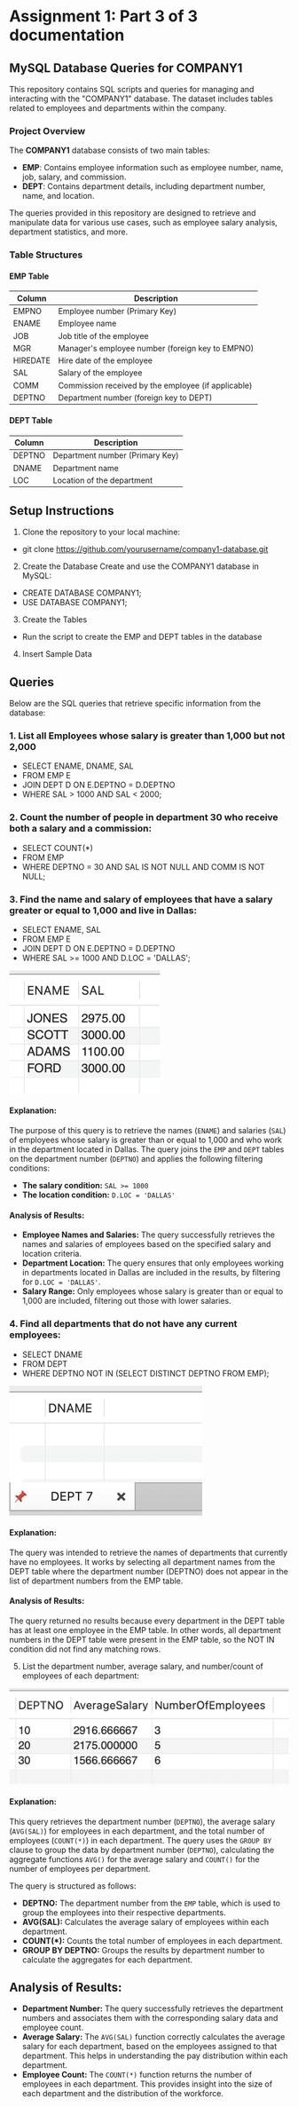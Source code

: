 # Assignment 1: Part 3 of 3 documentation

## MySQL Database Queries for COMPANY1

This repository contains SQL scripts and queries for managing and interacting with the "COMPANY1" database. The dataset includes tables related to employees and departments within the company.

### Project Overview

The **COMPANY1** database consists of two main tables:

- **EMP**: Contains employee information such as employee number, name, job, salary, and commission.
- **DEPT**: Contains department details, including department number, name, and location.

The queries provided in this repository are designed to retrieve and manipulate data for various use cases, such as employee salary analysis, department statistics, and more.

### Table Structures

#### EMP Table

| Column   | Description                                                   |
|----------|---------------------------------------------------------------|
| EMPNO    | Employee number (Primary Key)                                  |
| ENAME    | Employee name                                                 |
| JOB      | Job title of the employee                                      |
| MGR      | Manager's employee number (foreign key to EMPNO)               |
| HIREDATE | Hire date of the employee                                      |
| SAL      | Salary of the employee                                         |
| COMM     | Commission received by the employee (if applicable)            |
| DEPTNO   | Department number (foreign key to DEPT)                        |

#### DEPT Table

| Column   | Description                                                   |
|----------|---------------------------------------------------------------|
| DEPTNO   | Department number (Primary Key)                                |
| DNAME    | Department name                                               |
| LOC      | Location of the department                                     |

## Setup Instructions

1. Clone the repository to your local machine:
- git clone https://github.com/yourusername/company1-database.git

2. Create the Database
Create and use the COMPANY1 database in MySQL:
- CREATE DATABASE COMPANY1;
- USE DATABASE COMPANY1;

3. Create the Tables
- Run the script to create the EMP and DEPT tables in the database

4. Insert Sample Data

## Queries
Below are the SQL queries that retrieve specific information from the database:

### 1. List all Employees whose salary is greater than 1,000 but not 2,000

- SELECT ENAME, DNAME, SAL
- FROM EMP E
- JOIN DEPT D ON E.DEPTNO = D.DEPTNO
- WHERE SAL > 1000 AND SAL < 2000;

### 2. Count the number of people in department 30 who receive both a salary and a commission:

- SELECT COUNT(*)
- FROM EMP
- WHERE DEPTNO = 30 AND SAL IS NOT NULL AND COMM IS NOT NULL;

### 3. Find the name and salary of employees that have a salary greater or equal to 1,000 and live in Dallas:
- SELECT ENAME, SAL
- FROM EMP E
- JOIN DEPT D ON E.DEPTNO = D.DEPTNO
- WHERE SAL >= 1000 AND D.LOC = 'DALLAS';

![Dallas Salaries Screenshot](docs/images/dallas_salaries.png)

#### **Explanation**:
The purpose of this query is to retrieve the names (`ENAME`) and salaries (`SAL`) of employees whose salary is greater than or equal to 1,000 and who work in the department located in Dallas. The query joins the `EMP` and `DEPT` tables on the department number (`DEPTNO`) and applies the following filtering conditions:

- **The salary condition:** `SAL >= 1000`
- **The location condition:** `D.LOC = 'DALLAS'`

#### **Analysis of Results**:

- **Employee Names and Salaries:** The query successfully retrieves the names and salaries of employees based on the specified salary and location criteria.
- **Department Location:** The query ensures that only employees working in departments located in Dallas are included in the results, by filtering for `D.LOC = 'DALLAS'`.
- **Salary Range:** Only employees whose salary is greater than or equal to 1,000 are included, filtering out those with lower salaries.


### 4. Find all departments that do not have any current employees:
- SELECT DNAME
- FROM DEPT
- WHERE DEPTNO NOT IN (SELECT DISTINCT DEPTNO FROM EMP);

![Companies without current employees Screenshot](docs/images/unemployed_results.png)

#### **Explanation**:

The query was intended to retrieve the names of departments that currently have no employees. It works by selecting all department names from the DEPT table where the department number (DEPTNO) does not appear in the list of department numbers from the EMP table.

#### **Analysis of Results**:

The query returned no results because every department in the DEPT table has at least one employee in the EMP table. In other words, all department numbers in the DEPT table were present in the EMP table, so the NOT IN condition did not find any matching rows.

5. List the department number, average salary, and number/count of employees of each department:

![Average Salary Screenshot](docs/images/average_salary.png)

#### **Explanation:**
This query retrieves the department number (`DEPTNO`), the average salary (`AVG(SAL)`) for employees in each department, and the total number of employees (`COUNT(*)`) in each department. The query uses the `GROUP BY` clause to group the data by department number (`DEPTNO`), calculating the aggregate functions `AVG()` for the average salary and `COUNT()` for the number of employees per department.

The query is structured as follows:

- **DEPTNO:** The department number from the `EMP` table, which is used to group the employees into their respective departments.
- **AVG(SAL):** Calculates the average salary of employees within each department.
- **COUNT(*):** Counts the total number of employees in each department.
- **GROUP BY DEPTNO:** Groups the results by department number to calculate the aggregates for each department.

## Analysis of Results:

- **Department Number:** The query successfully retrieves the department numbers and associates them with the corresponding salary data and employee count.
- **Average Salary:** The `AVG(SAL)` function correctly calculates the average salary for each department, based on the employees assigned to that department. This helps in understanding the pay distribution within each department.
- **Employee Count:** The `COUNT(*)` function returns the number of employees in each department. This provides insight into the size of each department and the distribution of the workforce.

